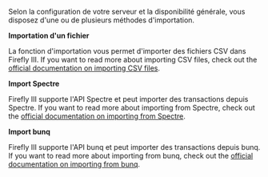Selon la configuration de votre serveur et la disponibilité générale, vous disposez d'une ou de plusieurs méthodes d'importation.

**Importation d'un fichier**

La fonction d'importation vous permet d'importer des fichiers CSV dans Firefly III. If you want to read more about importing CSV files, check out the [official documentation on importing CSV files](https://docs.firefly-iii.org/importing-data/csv).

**Import Spectre**

Firefly III supporte l'API Spectre et peut importer des transactions depuis Spectre. If you want to read more about importing from Spectre, check out the [official documentation on importing from Spectre](https://docs.firefly-iii.org/importing-data/spectre).

**Import bunq**

Firefly III supporte l'API bunq et peut importer des transactions depuis bunq. If you want to read more about importing from bunq, check out the [official documentation on importing from bunq](https://docs.firefly-iii.org/importing-data/bunq).